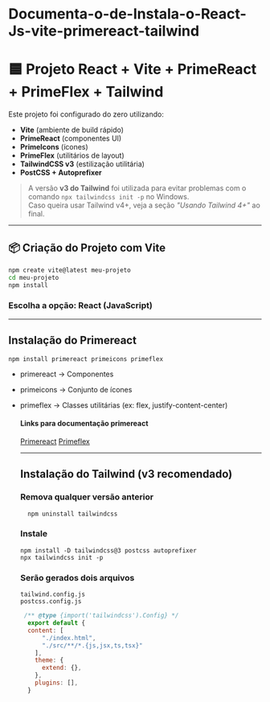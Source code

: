 # Documenta-o-de-Instala-o-React-Js-vite-primereact-tailwind

# 🟦 Projeto React + Vite + PrimeReact + PrimeFlex + Tailwind

Este projeto foi configurado do zero utilizando:

- **Vite** (ambiente de build rápido)
- **PrimeReact** (componentes UI)
- **PrimeIcons** (ícones)
- **PrimeFlex** (utilitários de layout)
- **TailwindCSS v3** (estilização utilitária)
- **PostCSS + Autoprefixer**

> A versão **v3 do Tailwind** foi utilizada para evitar problemas com o comando `npx tailwindcss init -p` no Windows.  
> Caso queira usar Tailwind v4+, veja a seção *"Usando Tailwind 4+"* ao final.

---

## 📦 Criação do Projeto com Vite

```bash
npm create vite@latest meu-projeto
cd meu-projeto
npm install

```
### Escolha a opção: React (JavaScript)

---
## Instalação do Primereact

```
npm install primereact primeicons primeflex

```
- primereact → Componentes

- primeicons → Conjunto de ícones

- primeflex → Classes utilitárias (ex: flex, justify-content-center)

  #### Links para documentação primereact
  
  [Primereact](https://primereact.org/)
  [Primeflex](https://primeflex.org/)

  ---

  ## Instalação do Tailwind (v3 recomendado)

  ### Remova qualquer versão anterior
  ```
    npm uninstall tailwindcss

  ```
  ### Instale 
  ```
  npm install -D tailwindcss@3 postcss autoprefixer
  npx tailwindcss init -p

  ```
  ### Serão gerados dois arquivos

  ```
  tailwind.config.js
  postcss.config.js
  ```

  ```javascript
   /** @type {import('tailwindcss').Config} */
    export default {
    content: [
        "./index.html",
        "./src/**/*.{js,jsx,ts,tsx}"
      ],
      theme: {
        extend: {},
      },
      plugins: [],
    }

  ```

    
